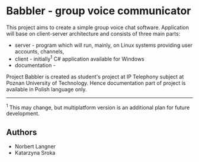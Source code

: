 Babbler - group voice communicator
==================================

This project aims to create a simple group voice chat software. Application
will base on client-server architecture and consists of three main parts:
* server - program which will run, mainly, on Linux systems providing user
  accounts, channels, 
* client - initially<sup>1</sup> C# application available for Windows
* documentation - 

Project Babbler is created as student's project at IP Telephony subject at
Poznan University of Technology. Hence documentation part of project is
available in Polish language only.

---

<sup>1</sup> This may change, but multiplatform version is an additional plan
for future development.

Authors
-------
* Norbert Langner
* Katarzyna Sroka
